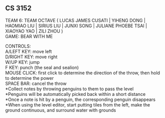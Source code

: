 ## CS 3152
TEAM 6: TEAM OCTAVE ( LUCAS JAMES CUSATI | YIHENG DONG | HAOMIAO LIU | 
SIRIUS LIU | JUNXI SONG | JULIANE PHOEBE TSAI | XIAOYAO YAO | ZILI ZHOU )  
GAME: BEAR WITH ME

CONTROLS:  
A/LEFT KEY: move left  
D/RIGHT KEY: move right  
W/UP KEY: jump  
F KEY: punch (the seal and sealion)  
MOUSE CLICK: first click to determine the direction of the throw, then hold to determine the power  
SPACE BAR: cancel the throw  
*Collect notes by throwing penguins to them to pass the level  
*Penguins will be automatically picked back within a short distance  
*Once a note is hit by a penguin, the corresponding penguin disappears  
*When using the level editor, start putting tiles from the left, make the ground continuous, and surround water with grounds
